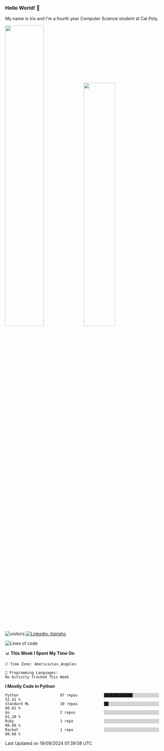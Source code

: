 ### Hello World! 👋

My name is Iris and I'm a fourth year Computer Science student at Cal Poly. 

<div id='github-stats' class='container'>
 <!-- GitHub Stats -->
 <img style="height: auto; width: 50%;" class="img" src="https://github-readme-stats.vercel.app/api?username=sleepyStick&show_icons=true&&count_private=true&include_all_commits=true&theme=panda" />
 <!-- GitHub Languages -->
 <img style="height: auto; width: 45%;" class="img" src="https://github-readme-stats.vercel.app/api/top-langs/?username=sleepyStick&langs_count=5&layout=compact&theme=panda" />
</div>

![visitors](https://komarev.com/ghpvc/?username=sleepyStick)
[![Linkedin: itsirisho](https://img.shields.io/badge/-itsirisho-informational?style=flat-square&logo=Linkedin&logoColor=white&link=https://www.linkedin.com/in/itsirisho/)](https://www.linkedin.com/in/itsirisho/)

<!--START_SECTION:waka-->
![Lines of code](https://img.shields.io/badge/From%20Hello%20World%20I%27ve%20Written-46.4%20million%20lines%20of%20code-blue)

📊 **This Week I Spent My Time On** 

```text
🕑︎ Time Zone: America/Los_Angeles

💬 Programming Languages: 
No Activity Tracked This Week
```

**I Mostly Code in Python** 

```text
Python                   87 repos            █████████████░░░░░░░░░░░░   52.41 % 
Standard ML              10 repos            ██░░░░░░░░░░░░░░░░░░░░░░░   06.02 % 
Go                       2 repos             ░░░░░░░░░░░░░░░░░░░░░░░░░   01.20 % 
Ruby                     1 repo              ░░░░░░░░░░░░░░░░░░░░░░░░░   00.60 % 
Racket                   1 repo              ░░░░░░░░░░░░░░░░░░░░░░░░░   00.60 % 
```




 Last Updated on 19/09/2024 01:39:58 UTC
<!--END_SECTION:waka-->

<!--
**konanyuta/konanyuta** is a ✨ _special_ ✨ repository because its `README.md` (this file) appears on your GitHub profile.

Here are some ideas to get you started:

- 🔭 I’m currently working on ...
- 🌱 I’m currently learning ...
- 👯 I’m looking to collaborate on ...
- 🤔 I’m looking for help with ...
- 💬 Ask me about ...
- 📫 How to reach me: ...
- 😄 Pronouns: ...
- ⚡ Fun fact: ...
-->
